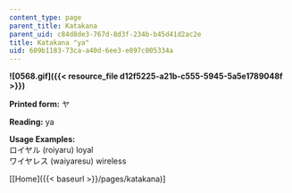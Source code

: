 ```yaml
---
content_type: page
parent_title: Katakana
parent_uid: c84d8de3-767d-8d3f-234b-b45d41d2ac2e
title: Katakana "ya"
uid: 609b1183-73ca-a40d-6ee3-e897c005334a
---
```


**![0568.gif]({{< resource_file d12f5225-a21b-c555-5945-5a5e1789048f >}})**

**Printed form:** ヤ

**Reading:** ya

**Usage Examples:**  
ロイヤル (roiyaru) loyal  
ワイヤレス (waiyaresu) wireless

\[[Home]({{< baseurl >}}/pages/katakana)\]